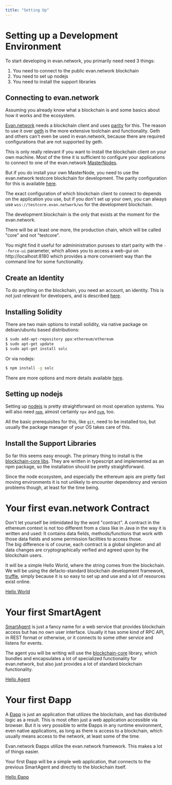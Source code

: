 ```yaml
---
title: "Setting Up"
---
```


# Setting up a Development Environment
To start developing in evan.network, you primarily need need 3 things:

1. You need to connect to the public evan.network blockchain
2. You need to set up nodejs
3. You need to install the support libraries

## Connecting to evan.network

Assuming you already know what a blockchain is and some basics about how it works and the ecosystem.

[Evan.network](https://evan.network/) needs a blockchain client and uses [parity](https://www.parity.io/) for this.
The reason to use it over [geth](https://geth.ethereum.org/) is the more extensive toolchain and functionality. Geth and others can't even be used in evan.network, because there are required configurations that are not supported by geth.

This is only really relevant if you want to install the blockchain client on your own machine. Most of the time it is sufficient to configure your applications to connect to one of the evan.network [MasterNodes](/doc/masternodes).

But if you do install your own MasterNode, you need to use the evan.network testcore blockchain for development. The parity configuration for this is available [here](https://github.com/evannetwork/testcore-config).

The exact configuration of which blockchain client to connect to depends on the application you use, but if you don't set up your own, you can always use `wss://testcore.evan.network/ws` for the development blockchain.

The development blockchain is the only that exists at the moment for the evan.network.

There will be at least one more, the production chain, which will be called "core" and not "testcore".

You might find it useful for admininistration puroses to start parity with the `--force-ui` parameter, which allows you to access a web-gui on http://localhost:8180 which provides a more convenient way than the command line for some functionality.


## Create an Identity
To do anything on the blockchain, you need an account, an identity. This is not just relevant for developers, and is described [here](/tutorial/create-identity).

## Installing Solidity

There are two main options to install solidity, via native package on debian/ubuntu based distributions:

```sh
$ sudo add-apt-repository ppa:ethereum/ethereum
$ sudo apt-get update
$ sudo apt-get install solc
```

Or via nodejs:

```sh
$ npm install -g solc
```

There are more options and more details available [here](https://solidity.readthedocs.io/en/v0.4.23/installing-solidity.html).

## Setting up nodejs

Setting up [nodejs](https://nodejs.org/en/) is pretty straightforward on most operation systems.
You will also need [`npm`](https://www.npmjs.com/), almost certainly `npx` and [`nvm`](https://github.com/creationix/nvm/blob/master/README.md), too.

All the basic prerequisites for this, like `git`, need to be installed too, but usually the package manager of your OS takes care of this.

## Install the Support Libraries

So far this seems easy enough. The primary thing to install is the [blockchain-core libs](https://github.com/evannetwork/blockchain-core). They are written in typescript and implemented as an npm package, so the installation should be pretty straightforward.

Since the node ecosystem, and especially the ethereum apis are pretty fast moving environments it is not unlikely to encounter dependency and version problems though, at least for the time being.

# Your first evan.network Contract

Don't let yourself be intimidated by the word "contract". A contract in the ethereum context is not too different from a class like in Java in the way it is written and used: It contains data fields, methods/functions that work with those data fields and some permission facilities to access those.  
The big difference is of course, each contract is a global singleton and all data changes are cryptographically verfied and agreed upon by the blockchain users.

It will be a simple Hello World, where the string comes from the blockchain.
We will be using the defacto-standard blockchain development framework, [truffle](http://truffleframework.com), simply because it is so easy to set up and use and a lot of resources exist online.

[Hello World](/dev/hello-world)


# Your first SmartAgent

[SmartAgent](/doc/smart-agents) is just a fancy name for a web service that provides blockchain access but has no own user interface. Usually it has some kind of RPC API, in REST format or otherwise, or it connects to some other service and listens for events.

The agent you will be writing will use the [blockchain-core](https://github.com/evannetwork/blockchain-core) library, which bundles and encapsulates a lot of specialized functionality for evan.network, but also just provides a lot of standard blockchain functionality.

[Hello Agent](/dev/hello-agent)

# Your first Ðapp

A [Ðapp](/dev/dapps) is just an application that utilizes the blockchain, and has distributed logic as a result. This is most often just a web application accessible via browser. But it is very possible to write Ðapps in any runtime environment, even native applications, as long as there is access to a blockchain, which usually means access to the network, at least some of the time.

Evan.network Ðapps utilize the evan.network framework. This makes a lot of things easier.

Your first Ðapp will be a simple web application, that connects to the previous SmartAgent and directly to the blockchain itself.

[Hello Ðapp](/dev/hello-dapp)
